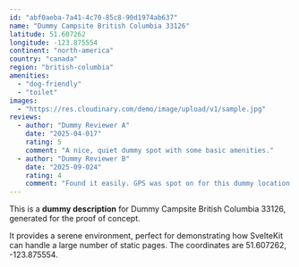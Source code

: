 ```yaml
---
id: "abf0aeba-7a41-4c70-85c8-90d1974ab637"
name: "Dummy Campsite British Columbia 33126"
latitude: 51.607262
longitude: -123.875554
continent: "north-america"
country: "canada"
region: "british-columbia"
amenities:
  - "dog-friendly"
  - "toilet"
images:
  - "https://res.cloudinary.com/demo/image/upload/v1/sample.jpg"
reviews:
  - author: "Dummy Reviewer A"
    date: "2025-04-017"
    rating: 5
    comment: "A nice, quiet dummy spot with some basic amenities."
  - author: "Dummy Reviewer B"
    date: "2025-09-024"
    rating: 4
    comment: "Found it easily. GPS was spot on for this dummy location."
---
```


This is a **dummy description** for Dummy Campsite British Columbia 33126, generated for the proof of concept.

It provides a serene environment, perfect for demonstrating how SvelteKit can handle a large number of static pages. The coordinates are 51.607262, -123.875554.
